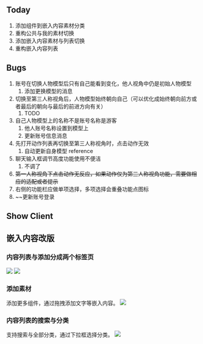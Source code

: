 ## Today

1. 添加组件到嵌入内容素材分类
2. 重构公共与我的素材切换
3. 添加嵌入内容素材与列表切换
4. 重构嵌入内容列表

## Bugs

1. 账号在切换人物模型后只有自己能看到变化，他人视角中仍是初始人物模型
	1. 添加更换模型的消息
2. 切换至第三人称视角后，人物模型始终朝向自己（可以优化成始终朝向前方或者最后的朝向与最后的前进方向有关）
	1. TODO
3. 自己人物模型上的名称不是账号名称是游客
	1. 他人账号名称设置到模型上
	2. 更新账号信息消息
4. 先打开动作列表再切换至第三人称视角时，点击动作无效
	1. 自动更新自身模型 reference
5. 聊天输入框调节高度功能使用不便洁
	1. 不调了
6. ~~第一人称视角下点击动作无反应，如果动作仅为第三人称视角功能，需要做相应的适配或者提示~~
7. 右侧的功能栏应做单项选择，多项选择会重叠功能点图标
8. ~~更新账号登录

## Show Client

## 嵌入内容改版

### 内容列表与添加分成两个标签页
![](Pasted%20image%2020240228114258.png)
![](Pasted%20image%2020240228114249.png)

### 添加素材

添加更多组件，通过拖拽添加文字等嵌入内容。
![](Pasted%20image%2020240228114338.png)

### 内容列表的搜索与分类

支持搜索与全部分类，通过下拉框选择分类。
![](Pasted%20image%2020240228115315.png)